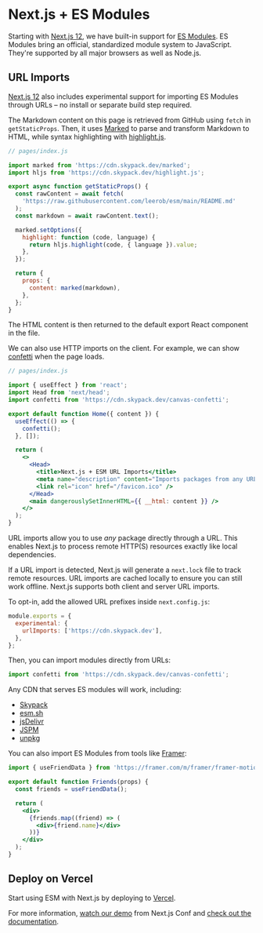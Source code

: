# Next.js + ES Modules

Starting with [Next.js 12](https://nextjs.org/12), we have built-in support for [ES Modules](https://nodejs.org/docs/latest/api/esm.html). ES Modules bring an official, standardized module system to JavaScript. They're supported by all major browsers as well as Node.js.

## URL Imports

[Next.js 12](https://nextjs.org/12) also includes experimental support for importing ES Modules through URLs – no install or separate build step required.

The Markdown content on this page is retrieved from GitHub using `fetch` in `getStaticProps`. Then, it uses [Marked](https://marked.js.org/) to parse and transform Markdown to HTML, while syntax highlighting with [highlight.js](https://highlightjs.org/).

```jsx
// pages/index.js

import marked from 'https://cdn.skypack.dev/marked';
import hljs from 'https://cdn.skypack.dev/highlight.js';

export async function getStaticProps() {
  const rawContent = await fetch(
    'https://raw.githubusercontent.com/leerob/esm/main/README.md'
  );
  const markdown = await rawContent.text();

  marked.setOptions({
    highlight: function (code, language) {
      return hljs.highlight(code, { language }).value;
    },
  });

  return {
    props: {
      content: marked(markdown),
    },
  };
}
```

The HTML content is then returned to the default export React component in the file.

We can also use HTTP imports on the client. For example, we can show [confetti](https://cdn.skypack.dev/canvas-confetti) when the page loads.

```jsx
// pages/index.js

import { useEffect } from 'react';
import Head from 'next/head';
import confetti from 'https://cdn.skypack.dev/canvas-confetti';

export default function Home({ content }) {
  useEffect(() => {
    confetti();
  }, []);

  return (
    <>
      <Head>
        <title>Next.js + ESM URL Imports</title>
        <meta name="description" content="Imports packages from any URL." />
        <link rel="icon" href="/favicon.ico" />
      </Head>
      <main dangerouslySetInnerHTML={{ __html: content }} />
    </>
  );
}
```

URL imports allow you to use *any* package directly through a URL. This enables Next.js to process remote HTTP(S) resources exactly like local dependencies.

If a URL import is detected, Next.js will generate a `next.lock` file to track remote resources. URL imports are cached locally to ensure you can still work offline. Next.js supports both client and server URL imports.

To opt-in, add the allowed URL prefixes inside `next.config.js`:

```js
module.exports = {
  experimental: {
    urlImports: ['https://cdn.skypack.dev'],
  },
};
```

Then, you can import modules directly from URLs:

```js
import confetti from 'https://cdn.skypack.dev/canvas-confetti';
```

Any CDN that serves ES modules will work, including:

- [Skypack](https://skypack.dev/)
- [esm.sh](https://esm.sh/)
- [jsDelivr](https://www.jsdelivr.com/)
- [JSPM](https://jspm.org/)
- [unpkg](https://unpkg.com/)

You can also import ES Modules from tools like [Framer](https://www.framer.com/docs/guides/sharing-code/):

```jsx
import { useFriendData } from 'https://framer.com/m/framer/framer-motion.js';

export default function Friends(props) {
  const friends = useFriendData();

  return (
    <div>
      {friends.map((friend) => (
        <div>{friend.name}</div>
      ))}
    </div>
  );
}
```

## Deploy on Vercel

Start using ESM with Next.js by deploying to [Vercel](https://vercel.com/new/clone?repository-url=https%3A%2F%2Fgithub.com%2Fleerob%2Fesm).

For more information, [watch our demo](https://www.youtube.com/watch?v=_WNeAubn92U) from Next.js Conf and [check out the documentation](https://nextjs.org/docs/api-reference/next.config.js/url-imports).

